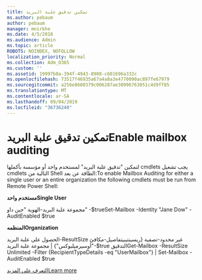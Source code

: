 ```yaml
---
title: تمكين تدقيق علبة البريد
ms.author: pebaum
author: pebaum
manager: mnirkhe
ms.date: 4/5/2018
ms.audience: Admin
ms.topic: article
ROBOTS: NOINDEX, NOFOLLOW
localization_priority: Normal
ms.collection: Adm_O365
ms.custom: ''
ms.assetid: 19997b0a-394f-4943-8908-c601696a332c
ms.openlocfilehash: 73517f46935a67a4a8a3e4770090ac897fe67979
ms.sourcegitcommit: a256e8680379c006287ae30996763051c4d9ff85
ms.translationtype: MT
ms.contentlocale: ar-SA
ms.lasthandoff: 09/04/2019
ms.locfileid: "36736240"
---
```

# <a name="enable-mailbox-auditing"></a><span data-ttu-id="b3c39-102">تمكين تدقيق علبة البريد</span><span class="sxs-lookup"><span data-stu-id="b3c39-102">Enable mailbox auditing</span></span>

<span data-ttu-id="b3c39-103">لتمكين "تدقيق علبة البريد" لمستخدم واحد أو مؤسسة بأكملها cmdlets يجب تشغيل cmdlets التالية من Shell الطاقة عن بعد:</span><span class="sxs-lookup"><span data-stu-id="b3c39-103">To enable Mailbox Auditing for either a single user or an entire organization the following cmdlets must be run from Remote Power Shell:</span></span>
  
 <span data-ttu-id="b3c39-104">**مستخدم واحد**</span><span class="sxs-lookup"><span data-stu-id="b3c39-104">**Single User**</span></span>
  
<span data-ttu-id="b3c39-105">مجموعة علبة البريد-الهوية "جين داو" -$true</span><span class="sxs-lookup"><span data-stu-id="b3c39-105">Set-Mailbox -Identity "Jane Dow" -AuditEnabled $true</span></span>
  
 <span data-ttu-id="b3c39-106">**المنظمه**</span><span class="sxs-lookup"><span data-stu-id="b3c39-106">**Organization**</span></span>
  
<span data-ttu-id="b3c39-107">الحصول على علبة البريد-ResultSize غير محدود-تصفية {ريسينتيبيتفاصيل-مكافئ "أوسيرميلبوكس"} | مجموعة علبة البريد-$true التدقيق</span><span class="sxs-lookup"><span data-stu-id="b3c39-107">Get-Mailbox -ResultSize Unlimited -Filter {RecipientTypeDetails -eq "UserMailbox"} | Set-Mailbox -AuditEnabled $true</span></span>
  
[<span data-ttu-id="b3c39-108">التعرف على المزيد</span><span class="sxs-lookup"><span data-stu-id="b3c39-108">Learn more</span></span>](https://docs.microsoft.com/office365/securitycompliance/enable-mailbox-auditing)
  

